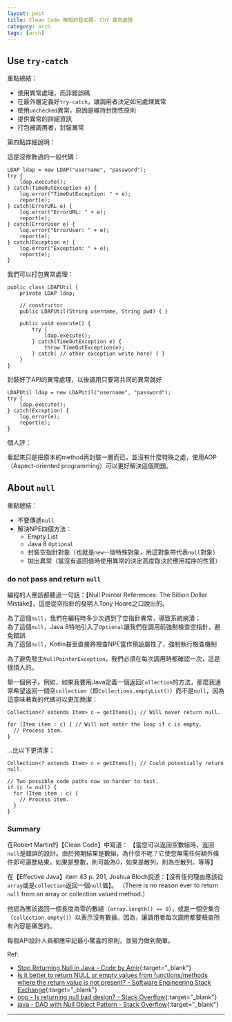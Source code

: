 ```yaml
---
layout: post
title: Clean Code 無暇的程式碼- Ch7 異常處理
category: arch
tags: [arch]
---
```


## Use `try-catch`

重點總結：
- 使用異常處理，而非錯誤碼
- 在最外層定義好`try-catch`，讓調用者決定如何處理異常
- 使用`unchecked`異常，原因是維持封閉性原則
- 提供異常的詳細資訊
- 打包被調用者，封裝異常

第四點詳細說明：

這是沒修飾過的一般代碼：

```
LDAP ldap = new LDAP("username", "password");
try {
    ldap.execute();
} catch(TimeOutException e) {
    log.error("TimeOutException: " + e);
    report(e);
} catch(ErrorURL e) {
    log.error("ErrorURL: " + e);
    report(e);
} catch(ErrorUser e) {
    log.error("ErrorUser: " + e);
    report(e);
} catch(Exception e) {
    log.error("Exception: " + e);
    report(e);
}
```

我們可以打包異常處理：

```
public class LDAPUtil {
    private LDAP ldap;

    // constructor
    public LDAPUtil(String username, String pwd) { }

    public void execute() {
        try {
            ldap.execute();
        } catch(TimeOutException e) {
            throw TimeOutException(e);
        } catch( // other exception write here) { }
    }
}
```

封裝好了API的異常處理，以後調用只要寫共同的異常就好

```
LDAPUtil ldap = new LDAPUtil("username", "password");
try {
    ldap.execute();
} catch(Exception) {
    log.error(e);
    report(e);
}
```

個人評：

看起來只是把原本的method再封裝一層而已，並沒有什麼特殊之處，使用AOP（Aspect-oriented programming）可以更好解決這個問題。

## About `null`

重點總結：
- 不要傳遞`null`
- 解決NPE四個方法：
   - Empty List
   - Java 8 `Optional`
   - 封裝空指針對象（也就是`new`一個特殊對象，用這對象帶代表`null`對象）
   - 拋出異常（當沒有返回值時使用異常的決定高度取決於應用程序的性質）

### do not pass and return `null`

編程的人應該都聽過一句話：【Null Pointer References: The Billion Dollar Mistake】，這是從空指針的發明人Tony Hoare之口說出的。

為了這個`null`，我們在編程時多少次遇到了空指針異常，導致系統崩潰；<br>
為了這個`null`，Java 8特地引入了`Optional`讓我們在調用前強制檢查空指針，避免錯誤<br>
為了這個`null`，Kotlin甚至直接將檢查NPE當作預設屬性了，強制執行檢查機制

為了避免發生`NullPointerException`，我們必須在每次調用時都確認一次，這是很煩人的。

舉一個例子。例如，如果我要用Java定義一個返回`Collection`的方法，那麼我通常希望返回一個空`collection`（即`Collections.emptyList()`）而不是`null`，因為這意味著我的代碼可以更加簡潔：

```
Collection<? extends Item> c = getItems(); // Will never return null.

for (Item item : c) { // Will not enter the loop if c is empty.
  // Process item.
}
```

...比以下更清潔：

```
Collection<? extends Item> c = getItems(); // Could potentially return null.

// Two possible code paths now so harder to test.
if (c != null) {
  for (Item item : c) {
    // Process item.
  }
}
```

### Summary

在Robert Martin的【Clean Code】中寫道：
【當您可以返回空數組時，返回`null`是錯誤的設計。由於預期結果是數組，為什麼不呢？它使您無需任何額外條件即可遍歷結果。如果是整數，則可能為0，如果是散列，則為空散列。等等】

在【Effective Java】item 43 p. 201, Joshua Bloch說道：【沒有任何理由應該從`array`或是`collection`返回一個`null`值】。
（There is no reason ever to return `null` from an array or collection valued method.）

他認為應該返回一個長度為零的數組（`array.length() == 0`），或是一個空集合（`collection.empty()`）以表示沒有數據。因為，讓調用者每次調用都要檢查所有內容是痛苦的。

每個API設計人員都應牢記最小驚喜的原則，並努力做到簡單。

Ref:
- [Stop Returning Null in Java - Code by Amir](https://www.codebyamir.com/blog/stop-returning-null-in-java){:target="_blank"}
- [Is it better to return NULL or empty values from functions/methods where the return value is not present? - Software Engineering Stack Exchange](https://bit.ly/2QOquoP){:target="_blank"}
- [oop - Is returning null bad design? - Stack Overflow](https://bit.ly/2ua8y03){:target="_blank"}
- [java - DAO with Null Object Pattern - Stack Overflow](https://bit.ly/35eBMI7){:target="_blank"}

---
